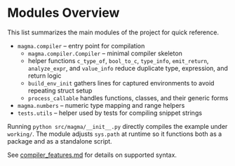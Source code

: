 # Modules Overview

This list summarizes the main modules of the project for quick reference.

- `magma.compiler` – entry point for compilation
  - `magma.compiler.Compiler` – minimal compiler skeleton
  - helper functions `c_type_of`, `bool_to_c`, `type_info`, `emit_return`,
    `analyze_expr`, and `value_info` reduce duplicate type, expression,
    and return logic
  - `build_env_init` gathers lines for captured environments to avoid
    repeating struct setup
  - `process_callable` handles functions, classes, and their generic forms
- `magma.numbers` – numeric type mapping and range helpers
- `tests.utils` – helper used by tests for compiling snippet strings

Running ``python src/magma/__init__.py`` directly compiles the example under
``working/``.  The module adjusts ``sys.path`` at runtime so it functions both
as a package and as a standalone script.

See [compiler_features.md](compiler_features.md) for details on supported syntax.
